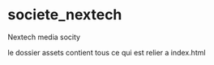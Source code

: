 # societe_nextech
Nextech media socity

le dossier assets  contient tous ce qui est relier a index.html
